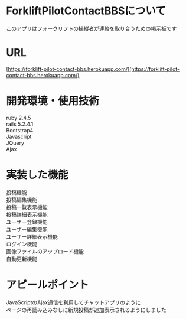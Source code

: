 # ForkliftPilotContactBBSについて
このアプリはフォークリフトの操縦者が連絡を取り合うための掲示板です<br>

# URL
[https://forklift-pilot-contact-bbs.herokuapp.com/](https://forklift-pilot-contact-bbs.herokuapp.com/)<br>

# 開発環境・使用技術
ruby 2.4.5<br>
rails 5.2.4.1<br>
Bootstrap4<br>
Javascript<br>
JQuery<br>
Ajax<br>

# 実装した機能
投稿機能<br>
投稿編集機能<br>
投稿一覧表示機能<br>
投稿詳細表示機能<br>
ユーザー登録機能<br>
ユーザー編集機能<br>
ユーザー詳細表示機能<br>
ログイン機能<br>
画像ファイルのアップロード機能<br>
自動更新機能<br>

# アピールポイント
JavaScriptのAjax通信を利用してチャットアプリのように<br>
ページの再読み込みなしに新規投稿が追加表示されるようにしました

